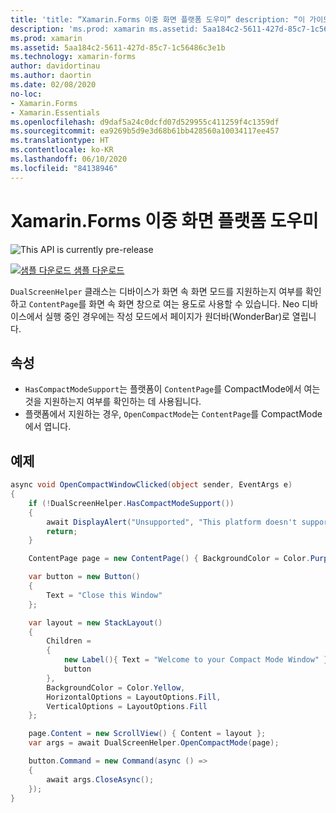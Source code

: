```yaml
---
title: 'title: “Xamarin.Forms 이중 화면 플랫폼 도우미” description: “이 가이드에서는 Xamarin.Forms DualScreenHelper 클래스를 사용하여 Surface Duo 및 Surface Neo와 같은 이중 화면 디바이스의 앱 환경을 최적화하는 방법을 설명합니다.”'
description: 'ms.prod: xamarin ms.assetid: 5aa184c2-5611-427d-85c7-1c56486c3e1b ms.technology: xamarin-forms author: davidortinau ms.author: daortin ms.date: 02/08/2020 no-loc: [Xamarin.Forms, Xamarin.Essentials]'
ms.prod: xamarin
ms.assetid: 5aa184c2-5611-427d-85c7-1c56486c3e1b
ms.technology: xamarin-forms
author: davidortinau
ms.author: daortin
ms.date: 02/08/2020
no-loc:
- Xamarin.Forms
- Xamarin.Essentials
ms.openlocfilehash: d9daf5a24c0dcfd07d529955c411259f4c1359df
ms.sourcegitcommit: ea9269b5d9e3d68b61bb428560a10034117ee457
ms.translationtype: HT
ms.contentlocale: ko-KR
ms.lasthandoff: 06/10/2020
ms.locfileid: "84138946"
---
```

# <a name="xamarinforms-dual-screen-platform-helpers"></a>Xamarin.Forms 이중 화면 플랫폼 도우미

![](~/media/shared/preview.png "This API is currently pre-release")

[![샘플 다운로드](~/media/shared/download.png) 샘플 다운로드](https://docs.microsoft.com/samples/xamarin/xamarin-forms-samples/userinterface-dualscreendemos/)

`DualScreenHelper` 클래스는 디바이스가 화면 속 화면 모드를 지원하는지 여부를 확인하고 `ContentPage`를 화면 속 화면 창으로 여는 용도로 사용할 수 있습니다. Neo 디바이스에서 실행 중인 경우에는 작성 모드에서 페이지가 원더바(WonderBar)로 열립니다.

## <a name="properties"></a>속성

- `HasCompactModeSupport`는 플랫폼이 `ContentPage`를 CompactMode에서 여는 것을 지원하는지 여부를 확인하는 데 사용됩니다.
- 플랫폼에서 지원하는 경우, `OpenCompactMode`는 `ContentPage`를 CompactMode에서 엽니다.

## <a name="example"></a>예제

```csharp
async void OpenCompactWindowClicked(object sender, EventArgs e)
{
    if (!DualScreenHelper.HasCompactModeSupport())
    {
        await DisplayAlert("Unsupported", "This platform doesn't support this feature", "Ok");
        return;
    }

    ContentPage page = new ContentPage() { BackgroundColor = Color.Purple };

    var button = new Button()
    {
        Text = "Close this Window"
    };

    var layout = new StackLayout()
    {
        Children =
        {
            new Label(){ Text = "Welcome to your Compact Mode Window" },
            button
        },
        BackgroundColor = Color.Yellow,
        HorizontalOptions = LayoutOptions.Fill,
        VerticalOptions = LayoutOptions.Fill
    };

    page.Content = new ScrollView() { Content = layout };
    var args = await DualScreenHelper.OpenCompactMode(page);

    button.Command = new Command(async () =>
    {
        await args.CloseAsync();
    });
}
```
